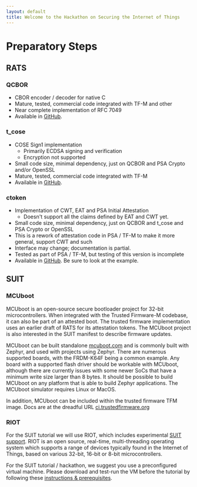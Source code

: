 ```yaml
---
layout: default
title: Welcome to the Hackathon on Securing the Internet of Things
---
```


# Preparatory Steps

## RATS

### QCBOR
 *  CBOR encoder / decoder for native C
 *  Mature, tested, commercial code integrated with TF-M and other
 *  Near complete implementation of RFC 7049
 *  Available in [GitHub](https://github.com/laurencelundblade/QCBOR).

### t_cose
 *  COSE Sign1 implementation
     *  Primarily ECDSA signing and verification
     *  Encryption not supported
 *  Small code size, minimal dependency, just on QCBOR and PSA Crypto and/or OpenSSL
 *  Mature, tested, commercial code integrated with TF-M
 *  Available in [GitHub](https://github.com/laurencelundblade/t_cose).

### ctoken
 *  Implementation of CWT, EAT and PSA Initial Attestation
     *  Doesn't support all the claims defined by EAT and CWT yet.
 *  Small code size, minimal dependency, just on QCBOR and t_cose and PSA Crypto or OpenSSL
 *  This is a rework of attestation code in PSA / TF-M to make it more general, support CWT and
    such
 *  Interface may change; documentation is partial.
 *  Tested as part of PSA / TF-M, but testing of this version is incomplete
 *  Available in [GitHub](https://github.com/laurencelundblade/ctoken). Be sure to look at the example.


## SUIT

### MCUboot

MCUboot is an open-source secure bootloader project for 32-bit microcontrollers. When
integrated with the Trusted Firmware-M codebase, it can also be part of an attested
boot. The trusted firmware implementation uses an earlier draft of RATS for its
attestation tokens. The MCUboot project is also interested in the SUIT manifest to
describe firmware updates.

MCUboot can be built standalone
[mcuboot.com](https://mcuboot.com/mcuboot/readme-zephyr.html) and is
commonly built with Zephyr, and used with projects using Zephyr. There are
numerous supported boards, with the FRDM-K64F being a common example. Any
board with a supported flash driver should be workable with MCUboot,
although there are currently issues with some newer SoCs that have a
minimum write size larger than 8 bytes. It should be possible to build
MCUboot on any platform that is able to build Zephyr applications. The
MCUboot simulator requires Linux or MacOS.

In addition, MCUboot can be included within the trusted firmware TFM image. Docs are
at the dreadful URL
[ci.trustedfirmware.org](https://ci.trustedfirmware.org/job/tf-m-build-test-nightly/lastSuccessfulBuild/artifact/build-docs/tf-m_documents/install/doc/user_guide/html/index.html)


### RIOT

For the SUIT tutorial we will use RIOT, which includes experimental [SUIT support](https://github.com/RIOT-OS/RIOT/tree/master/examples/suit_update).
RIOT is an open source, real-time, multi-threading operating system
which supports a range of devices typically found in the Internet of Things,
based on various 32-bit, 16-bit or 8-bit microcontrollers.

For the SUIT tutorial / hackathon, we suggest you use a preconfigured virtual
machine.
Please download and test-run the VM before the tutorial by following these [instructions & prerequisites](https://github.com/future-proof-iot/RIOT/wiki/SUIT-Tutorial-and-Hackathon-Berlin-2020).


